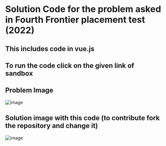 # Solution Code for the problem asked in Fourth Frontier placement test (2022)

## This includes code in vue.js 
## To run the code click on the given link of sandbox

## Problem Image
![image](https://user-images.githubusercontent.com/78922392/200189617-99e20254-7023-4401-b06f-887190bae6e7.png)

## Solution image with this code (to contribute fork the repository and change it)


![image](https://user-images.githubusercontent.com/78922392/200189734-d146bdc6-c55b-4eb5-9b2e-c2ac9dd75932.png)
